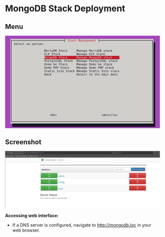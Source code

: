 # MongoDB Stack Deployment

## Menu

![MongoDB](menu.png)

## Screenshot

![MongoDB Web Interface](html.png)

**Accessing web interface:**

* If a DNS server is configured, navigate to http://mongodb.loc in your web browser.

